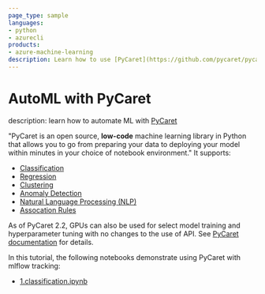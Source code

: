 ```yaml
---
page_type: sample
languages:
- python
- azurecli
products:
- azure-machine-learning
description: Learn how to use [PyCaret](https://github.com/pycaret/pycaret) for automated machine learning, with tracking and scaling in Azure ML.
---
```


# AutoML with PyCaret

description: learn how to automate ML with [PyCaret](https://github.com/pycaret/pycaret)

"PyCaret is an open source, **low-code** machine learning library in Python that allows you to go from preparing your data to deploying your model within minutes in your choice of notebook environment." It supports:

- [Classification](https://pycaret.readthedocs.io/en/latest/api/classification.html)
- [Regression](https://pycaret.readthedocs.io/en/latest/api/regression.html)
- [Clustering](https://pycaret.readthedocs.io/en/latest/api/clustering.html)
- [Anomaly Detection](https://pycaret.readthedocs.io/en/latest/api/anomaly.html)
- [Natural Language Processing (NLP)](https://pycaret.readthedocs.io/en/latest/api/nlp.html)
- [Assocation Rules](https://pycaret.readthedocs.io/en/latest/api/arules.html)

As of PyCaret 2.2, GPUs can also be used for select model training and hyperparameter tuning with no changes to the use of API. See [PyCaret documentation](https://pycaret.readthedocs.io/en/latest/installation.html#pycaret-on-gpu) for details.

In this tutorial, the following notebooks demonstrate using PyCaret with mlflow tracking:

- [1.classification.ipynb](1.classification.ipynb)

